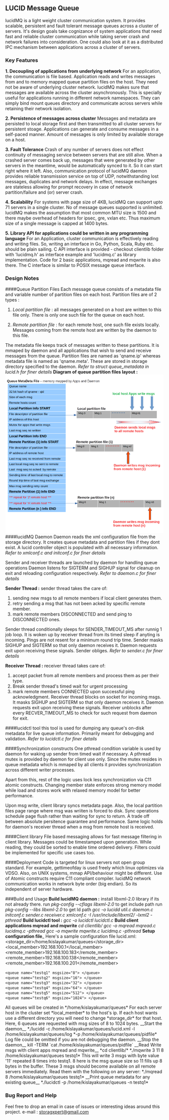 ## LUCID Message Queue
lucidMQ is a light weight cluster communication system.
It provides scalable, persistent and fault tolerant message queues across a
cluster of servers.
It's design goals take cognizance of system applications that need fast and
reliable cluster communication while taking server crash and network failures
into consideration.
One could also look at it as a distributed IPC mechanism between applications
across a cluster of servers.

### Key Features
__1. Decoupling of applications from underlying network__
For an application, the communication is file based. Application reads and
writes messages from and to memory mapped  queue partition files on the host.
They need not be aware of underlying cluster network. lucidMQ  makes sure that
messages are available across the cluster asynchronously.
This is specially useful for applications running in different network
namespaces. They can simply bind mount queues directory and communicate across
servers while retaining their network isolation.

__2. Persistence of messages across cluster__
Messages and metadata are persisted to local storage first and then transmitted
to all cluster servers for persistent stoage. Applications can generate and
consume messages in a self-paced manner. Amount of messages is only limited by
available storage on a host.

__3. Fault Tolerance__
Crash of any number of servers does not effect continuity of messaging service
between servers that are still alive. When a crashed server comes back up,
messages that were generated by other servers in the meantime, would be
automatically synced to it. So it can start right where it left.
Also, communication protocol of lucidMQ daemon provides reliable transmission
service on top of UDP, notwithstanding lost messages, duplicates and network
delays.
In effect, message exchanges are stateless allowing for prompt recovery in case
of network partition/failure and (or) server crash.

__4. Scalability__
For systems with page size of 4KB, lucidMQ can support upto 71 servers in a
single cluster. No of message queues supported is unlimited.
lucidMQ makes the assumption that most common MTU size is 1500 and there maybe
overhead of headers for ipsec, gre, vxlan etc.
Thus maximum size of a single message is capped at 1400 bytes.

__5. Library API for applications could be written in any programming language__
For an Application, cluster communication is effectively reading and writing
files. So, writing an interface in Go, Python, Scala, Ruby etc. should be
plain sailing.
C API interface is provided - checkout clientlib folder with 'lucidmq.h'
as interface example and 'lucidmq.c' as library implementation.
Code for 2 basic applications, mqread and mqwrite is also there.
The C interface is similar to POSIX message queue interface.

### Design Notes

####Queue Partition Files
Each message queue consists of a metadata file and variable number of partition
files on each host. Partition files are of 2 types :
1. _Local partition file_ : all messages generated on a host are written to
   this file only. There is only one such file for the queue on each host.

2. _Remote partition file_ : for each remote host, one such file exists locally.
   Messages coming from the remote host are written by the daemon to this file.

The metadata file keeps track of messages written to these partitions.
It is mmaped by daemon and all applications that wish to send and receive
messages from the queue.
Partition files are named as 'qname.ip' whereas metadata file is named as
'qname.meta'. These are stored in storage directory specified to the daemon.
*Refer to struct queue_metadata in lucid.h for finer details*
__Diagram of queue partition files layout :__
![alt text](qmeta2.png)
####lucidMQ Daemon
Daemon reads the xml configuration file from the storage directory.
It creates queue metadata and partition files if they dont exist.
A lucid controller object is populated with all necessary information.
*Refer to xmlconf.c and initconf.c for finer details*

Sender and receiver threads are launched by daemon for handling queue operations
Daemon listens for SIGTERM and SIGHUP signal for cleanup on exit and
reloading configuration respectively.
*Refer to daemon.c for finer details*

__Sender Thread :__
sender thread takes the care of:
1. sending new msgs to all remote members if local client generates them.
2. retry sending a msg that has not been acked by specific remote member.
3. mark remote members DISCONNECTED and send ping to DISCONNECTED ones.

Sender thread conditionally sleeps for SENDER_TIMEOUT_MS after runnig 1 job
loop. It is woken up by receiver thread from its timed sleep if anyting
is incoming. Pings are not resent for a minimum round trip time. Sender masks
SIGHUP and SIGTERM so that only daemon receives it. Daemon requests
exit upon receiving these signals. Sender obliges.
*Refer to sender.c for finer details*

__Receiver Thread :__
receiver thread takes care of:
1. accept packet from all remote members and process them as per their type.
2. Break  sender thread's timed wait for urgent processing
3. mark remote members CONNECTED upon successful ping acknowledgment.
Receiver thread blocks on socket for incoming msgs. It masks SIGHUP and
SIGTERM so that only daemon receives it. Daemon requests exit upon
receiving these signals. Receiver unblocks after every RECVER_TIMEOUT_MS to
check for such request from daemon for exit.

####lucidctl tool
this tool is used for dumping any queue's on-disk metadata for live
queue information. Primarily meant for debugging and validation.
*Refer to lucidctl.c for finer details*

####Synchronization constructs
One pthread condition variable is used by daemon for waking up sender from timed
wait if necessary. A pthread mutex is provided by daemon for client use only.
Since the mutex resides in queue metadata which is mmaped by all clients it
provides synchronization across different writer processes.

Apart from this, rest of the logic uses lock less synchronization via C11
atomic constructs. Changing member state enforces strong memory model while
load and stores work with relaxed memory model for better performance.

Upon msg write, client library syncs metadata page. Also, the local partition
files page range where msg was wriiten is forced to disk. Sync operations
schedule page flush rather than waiting for sync to return. A trade off between
absolute persitence guarantee and performance. Same logic holds for daemon's
receiver thread when a msg from remote host is received.

####Client library
File based messaging allows for fast message filtering in client library.
Messages could be timestamped upon generation. While reading, they could be
sorted to enable time ordered delivery.
Filters could be implemented for specific use cases too.

####Deployment
Code is targeted for linux servers not open group standard.
For example, gettimeofday is used freely which linux optimizes via VDSO.
Also, on UNIX systems, mmap API/behaviour might be different.
Use of Atomic constructs require C11 compliant compiler.
lucidMQ network communication works in network byte order (big endian).
So its independent of server hardware.

###Build and Usage
__Build lucidMQ daemon :__
install libxml-2.0 library if its not already there.
run *pkg-config --cflags libxml-2.0* to get include path
run *pkg-config --libs libxml-2.0* to get ld path
*gcc -o lucidd util.c daemon.c initconf.c sender.c receiver.c  xmlconf.c*
                               *-I /usr/include/libxml2/ -lxml2 -pthread*
__Build lucidctl tool :__
*gcc -o lucidctl lucidctl.c*
__Build client applications mqread and mqwrite__
*cd clientlib/*
*gcc -o mqread mqread.c lucidmq.c -pthread*
*gcc -o mqwrite mqwrite.c lucidmq.c -pthread*
__Setup configuration file___
Here's a sample configuration file  lucid.xml:
<lucid>
    <storage_dir>/home/kislayakumar/queues</storage_dir>
    <local_member>192.168.100.1</local_member>
    <remote_member>192.168.100.183</remote_member>
    <remote_member>192.168.100.138</remote_member>
    <remote_member>192.168.100.201</remote_member>

    <queue name="testq1" msgsize="8"> </queue>
    <queue name="testq2" msgsize="16"> </queue>
    <queue name="testq3" msgsize="32"> </queue>
    <queue name="testq4" msgsize="64"> </queue>
    <queue name="testq5" msgsize="512"> </queue>
    <queue name="testq6" msgsize="1024"> </queue>
</lucid>
All queues will be created in */home/kislayakumar/queues*
For each server host in the cluster set *local_member* to the host's ip. If each
host wants use a different directory you will need to change *storage_dir* for
that host. Here, 6 queues are requested with msg sizes of 8 to 1024 bytes.
__Start the daemon__
*./lucidd -c /home/kislayakumar/queues/lucid.xml -l /home/kislayakumar/queues/log
                                           *-p /home/kislayakumar/queues/pidfile*
Log file could be omitted if you are not debugging the daemon.
__Stop the daemon__
kill -TERM `cat /home/kislayakumar/queues/pidfile`
__Read Write msgs with client apps mqread and mqwrite__
*cd clientlib/*
*./mqwrite 3 11 8 /home/kislayakumar/queues testq1*
This will write 3 msgs with byte value '11' repeated 8 times into testq1.
8 here is the msg queue size so 11 fills up 8 bytes in the buffer.
These 3 msgs should become available on all remote servers immediately.
Read them with the following on any server:
*./mqread 8 /home/kislayakumar/queues testq1*
__Print queue metadata for any existing queue__
*./lucidctl -p /home/kislayakumar/queues -n testq1*

### Bug Report and Help
Feel free to drop an email in case of issues or interesting ideas around this
project.
e-mail : storagxpert@gmail.com
